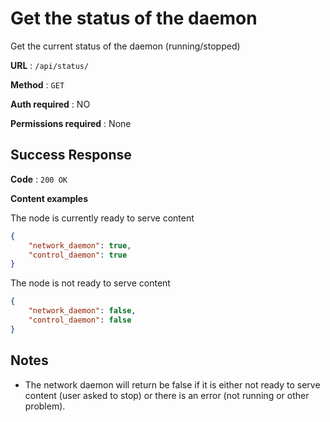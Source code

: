 # Get the status of the daemon

Get the current status of the daemon (running/stopped)

**URL** : `/api/status/`

**Method** : `GET`

**Auth required** : NO

**Permissions required** : None

## Success Response

**Code** : `200 OK`

**Content examples**

The node is currently ready to serve content

```json
{
    "network_daemon": true,
    "control_daemon": true
}
```

The node is not ready to serve content

```json
{
    "network_daemon": false,
    "control_daemon": false
}
```

## Notes

* The network daemon will return be false if it is either not ready to serve content (user asked to stop) or there is an error (not running or other problem).
